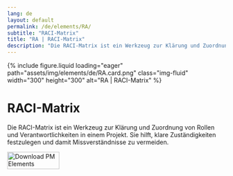 ```yaml
---
lang: de
layout: default
permalink: /de/elements/RA/
subtitle: "RACI-Matrix"
title: "RA | RACI-Matrix"
description: "Die RACI-Matrix ist ein Werkzeug zur Klärung und Zuordnung von Rollen und Verantwortlichkeiten in einem Projekt. Sie hilft, klare Zuständigkeiten festzulegen und damit Missverständnisse zu vermeiden."
---
```


{% include figure.liquid loading="eager" path="assets/img/elements/de/RA.card.png" class="img-fluid" width="300" height="300" alt="RA | RACI-Matrix" %}

# RACI-Matrix

Die RACI-Matrix ist ein Werkzeug zur Klärung und Zuordnung von Rollen und Verantwortlichkeiten in einem Projekt. Sie hilft, klare Zuständigkeiten festzulegen und damit Missverständnisse zu vermeiden.

<a href="https://apps.apple.com/app/apple-store/id6738084498?pt=127441684&ct=website&mt=8">
  <img src="{{ "assets/img/en/appstore.png" | relative_url }}" width="120" height="40" alt="Download PM Elements">
</a>
